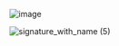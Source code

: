 ![image](https://github.com/user-attachments/assets/7953c22e-73a3-495e-a0fc-1dc8b59216b1)

![signature_with_name (5)](https://github.com/user-attachments/assets/63d56c68-d2f5-4c6f-93ce-06582e6a0399)
